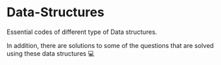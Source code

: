 # Data-Structures
Essential codes of different type of Data structures.

In addition, there are solutions to some of the questions that are solved using these data structures 💻
